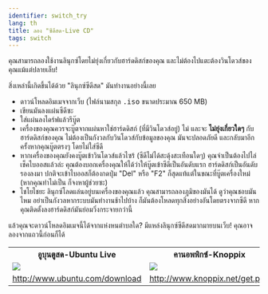 ```yaml
---
identifier: switch_try
lang: th
title: ลอง "ซีดีสด-Live CD"
tags: switch
---
```


คุณสามารถลองใช้งานลินุกซ์โดยไม่ยุ่งเกี่ยวกับฮาร์ดดิสก์ของคุณ และไม่ต้องไปแตะต้องวินโดวส์ของคุณแม้แต่ปลายเล็บ!

สิ่งเหล่านี้เกิดขึ้นได้ด้วย "ลินุกซ์ซีดีสด" มันทำงานอย่างนี้เลย

<ul>

<li>ดาวน์โหลดอิมเมจจากเว็บ (ไฟล์นามสกุล <tt>.iso</tt> ขนาดประมาณ 650 MB)</li>

<li>เขียนมันลงแผ่นซีดีซะ</li>

<li>ใส่แผ่นลงไดร์ฟแล้วรีบู๊ต</li>

<li>เครื่องของคุณควรจะบู๊ตจากแผ่นหาใช่ฮาร์ดดิสก์ (ที่มีวินโดวส์อยู่) ไม่ และจะ <b>ไม่ยุ่งเกี่ยวใดๆ</b> กับฮาร์ดดิสก์ของคุณ ไม่ต้องเป็นกังวลกับวินโดวส์กับข้อมูลของคุณ มันจะปลอดภัยดี และกลับมาอีกครั้งหากคุณบู๊ตตรงๆ โดยไม่ใส่ซีดี</li>

<li>หากเครื่องของคุณยังคงบู๊ตเข้าวินโดวส์แล้วไซร้ (ซีดีไม่ได้สะดุ้งสะเทือนใดๆ) คุณจำเป็นต้องไปไล่เช็คไบออสแล้วล่ะ คุณต้องบอกเครื่องคุณให้ได้ว่าให้บู๊ตเข้าซีดีเป็นอันดับแรก ฮาร์ดดิสก์เป็นอันดับรองลงมา ปกติจะเข้าไบออสก็ต้องกดปุ่ม "Del" หรือ "F2" ก็สุดแท้แต่ในขณะที่บู๊ตเครื่องใหม่ (หากคุณทำไม่เป็น ก็จงหาผู้ช่วยซะ)</li>

<li>ไชโยไชยะ ลินุกซ์โลดแล่นอยู่บนเครื่องของคุณแล้ว คุณสามารถลองภูมิของมันได้ ดูว่าคุณชอบมันไหม อย่าเป็นกังวลหากระบบมันทำงานช้าไปบ้าง ก็มันต้องโหลดทุกสิ่งอย่างอันโดยตรงจากซีดี หากคุณติดตั้งลงฮาร์ดดิสก์มันย่อมวิ่งกระจายกว่านี้</li>

</ul>

แล้วคุณจะดาวน์โหลดอิมเมจนี้ได้จากแห่งหนตำบลใด? มีแหล่งลินุกซ์ซีดีสดมากมายบนเว็บ! คุณอาจลองจากแถวนี้ก่อนก็ได้

<table cols="2">
<tr>
<th>อูบุนตูสด-Ubuntu Live</th>
<th>คานอพพิกซ์-Knoppix</th>
</tr>

<tr>
<td><a href="/img/ubuntu.png"><img src="/img/ubuntu_thumbnail.png" /></a></td>
<td><a href="/img/knoppix.png"><img src="/img/knoppix_thumbnail.png" /></a></td>
</tr>

<tr>
<td><a 
href="http://www.ubuntu.com/download">http://www.ubuntu.com/download</a></td>
<td><a 
href="http://www.knoppix.net/get.php">http://www.knoppix.net/get.php</a></td>
</tr>

</table>

